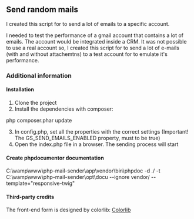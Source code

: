 ## Send random mails

I created this script for to send a lot of emails to a specific account.

I needed to test the performance of a gmail account that contains a lot of emails. The account would be integrated inside a CRM. It was not possible to use a real account so, I created this script for to send a lot of e-mails (with and without attachemtns) to a test account for to emulate it's performance. 



### Additional information

#### Installation

1) Clone the project
2) Install the dependencies with composer:

php composer.phar update

3) In config.php, set all the properties with the correct settings (Important! The GS_SEND_EMAILS_ENABLED property, must to be true)
3) Open the index.php file in a browser. The sending process will start


#### Create phpdocumentor documentation
C:\wamp\www\php-mail-sender\app\vendor\bin\phpdoc -d ./ -t C:\wamp\www\php-mail-sender\opt\docu --ignore vendor/ --template="responsive-twig"


#### Third-party credits
The front-end form is designed by colorlib: [Colorlib](https://colorlib.com)
